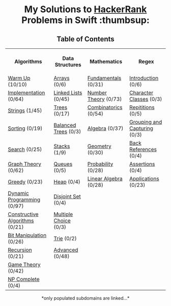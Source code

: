 <h1 align="center">My Solutions to <a href="https://www.hackerrank.com/dashboard">HackerRank</a> Problems in Swift :thumbsup:</h1>
<h2 align="center">Table of Contents</h2>
<table style="width:100%">
  <tr>
    <th><p align="center">Algorithms</p></th>
    <th><p align="center">Data Structures</p></th>
    <th><p align="center">Mathematics</p></th>
    <th><p align="center">Regex</p></th>
  </tr>
  <tr>
    <td><a align="center" href="/algorithms/warm%20up">Warm Up</a> (10/10)</td>
    <td><a align="center" href="">Arrays</a> (0/6)</td>
    <td><a align="center" href="">Fundamentals</a> (0/31)</td>
    <td><a align="center" href="">Introduction</a> (0/6)</td>
  </tr>
  <tr>
    <td><a align="center" href="/algorithms/implementation">Implementation</a> (0/64)</td>
    <td><a align="center" href="">Linked Lists</a> (0/45)</td>
    <td><a align="center" href="">Number Theory</a> (0/73)</td>
    <td><a align="center" href="">Character Classes</a> (0/3)</td>
  </tr>
  <tr>
    <td><a align="center" href="/algorithms/strings">Strings</a> (1/45)</td>
    <td><a align="center" href="">Trees</a> (0/17)</td>
    <td><a align="center" href="">Combinatorics</a> (0/54)</td>
    <td><a align="center" href="">Repititions</a> (0/5)</td>
  </tr>
  <tr>
    <td><a align="center" href="">Sorting</a> (0/19)</td>
    <td><a align="center" href="">Balanced Trees</a> (0/3)</td>
    <td><a align="center" href="">Algebra</a> (0/37)</td>
    <td><a align="center" href="">Grouping and Capturing</a> (0/3)</td>
  </tr>
  <tr>
    <td><a align="center" href="">Search</a> (0/25)</td>
    <td><a align="center" href="/data%20structures/stacks">Stacks</a> (1/9)</td>
    <td><a align="center" href="">Geometry</a> (0/30)</td>
    <td><a align="center" href="">Back References</a> (0/4)</td>
  </tr>
  <tr>
    <td><a align="center" href="">Graph Theory</a> (0/62)</td>
    <td><a align="center" href="">Queues</a> (0/5)</td>
    <td><a align="center" href="">Probability</a> (0/28)</td>
    <td><a align="center" href="">Assertions</a> (0/4)</td>
  </tr>
  <tr>
    <td><a align="center" href="">Greedy</a> (0/23)</td>
    <td><a align="center" href="">Heap</a> (0/4)</td>
    <td><a align="center" href="">Linear Algebra</a> (0/28)</td>
    <td><a align="center" href="">Applications</a> (0/23)</td>
  </tr>
  <tr>
    <td><a align="center" href="">Dynamic Programming</a> (0/97)</td>
    <td><a align="center" href="">Disjoint Set</a> (0/4)</td>
    <td><a align="center" href=""></a></td>
    <td><a align="center" href=""></a></td>
  </tr>
  <tr>
    <td><a align="center" href="">Constructive Algorithms</a> (0/21)</td>
    <td><a align="center" href="">Multiple Choice</a> (0/3)</td>
    <td><a align="center" href=""></a></td>
    <td><a align="center" href=""></a></td>
  </tr>
  <tr>
    <td><a align="center" href="">Bit Manipulation</a> (0/26)</td>
    <td><a align="center" href="">Trie</a> (0/2)</td>
    <td><a align="center" href=""></a></td>
    <td><a align="center" href=""></a></td>
  </tr>
  <tr>
    <td><a align="center" href="">Recursion</a> (0/21)</td>
    <td><a align="center" href="">Advanced</a> (0/48)</td>
    <td><a align="center" href=""></a></td>
    <td><a align="center" href=""></a></td>
  </tr>
  <tr>
    <td><a align="center" href="">Game Theory</a> (0/42)</td>
    <td><a align="center" href=""></a></td>
    <td><a align="center" href=""></a></td>
    <td><a align="center" href=""></a></td>
  </tr>
  <tr>
    <td><a align="center" href="">NP Complete</a> (0/4)</td>
    <td><a align="center" href=""></a></td>
    <td><a align="center" href=""></a></td>
    <td><a align="center" href=""></a></td>
  </tr>
</table>
<p align="center">*only populated subdomains are linked...*</p>
<br>
